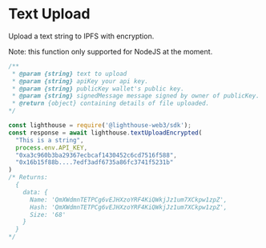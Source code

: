 # Text Upload

Upload a text string to IPFS with encryption.

Note: this function only supported for NodeJS at the moment.

```javascript
/** 
 * @param {string} text to upload 
 * @param {string} apiKey your api key.
 * @param {string} publicKey wallet's public key.
 * @param {string} signedMessage message signed by owner of publicKey.
 * @return {object} containing details of file uploaded.
*/

const lighthouse = require('@lighthouse-web3/sdk');
const response = await lighthouse.textUploadEncrypted(
  "This is a string",
  process.env.API_KEY,
  "0xa3c960b3ba29367ecbcaf1430452c6cd7516f588",
  "0x16b15f88b....7edf3adf6735a86fc3741f5231b"
)
/* Returns:
  {
    data: {
      Name: 'QmXWdmnTETPCg6vEJHXzoYRF4KiQWkjJz1um7XCkpw1zpZ',
      Hash: 'QmXWdmnTETPCg6vEJHXzoYRF4KiQWkjJz1um7XCkpw1zpZ',
      Size: '68'
    }
  }
*/
```
